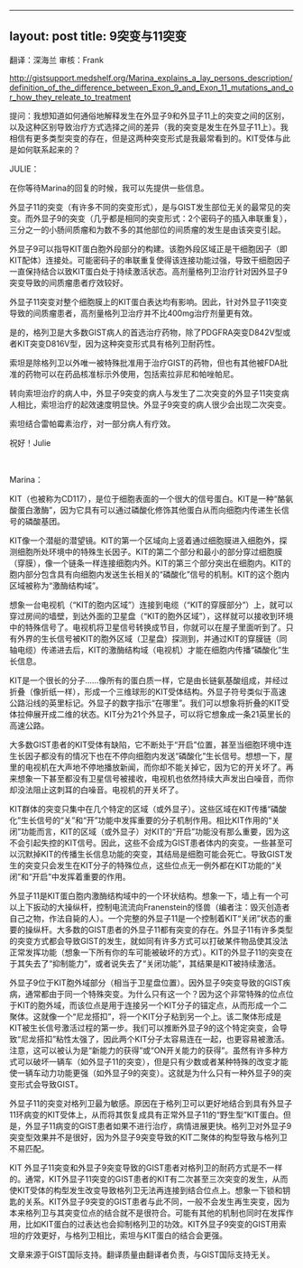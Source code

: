 
---
layout: post
title: 9突变与11突变
---

翻译：深海兰 审核：Frank

http://gistsupport.medshelf.org/Marina_explains_a_lay_persons_description/definition_of_the_difference_between_Exon_9_and_Exon_11_mutations_and_or_how_they_releate_to_treatment

提问：我想知道如何通俗地解释发生在外显子9和外显子11上的突变之间的区别，以及这种区别导致治疗方式选择之间的差异（我的突变是发生在外显子11上）。我相信有更多类型突变的存在，但是这两种突变形式是我最常看到的。KIT受体与此是如何联系起来的？

JULIE：

在你等待Marina的回复的时候，我可以先提供一些信息。

外显子11的突变（有许多不同的突变形式），是与GIST发生部位无关的最常见的突变。而外显子9的突变（几乎都是相同的突变形式：2个密码子的插入串联重复），三分之一的小肠间质瘤和为数不多的其他部位的间质瘤的发生是由该突变引起。

外显子9可以指导KIT蛋白胞外段部分的构建。该胞外段区域正是干细胞因子（即KIT配体）连接处。可能密码子的串联重复使得该连接功能过强，导致干细胞因子一直保持结合以致KIT蛋白处于持续激活状态。高剂量格列卫治疗针对因外显子9突变导致的间质瘤患者疗效较好。

外显子11突变对整个细胞膜上的KIT蛋白表达均有影响。因此，针对外显子11突变导致的间质瘤患者，高剂量格列卫治疗并不比400mg治疗剂量更有效。

是的，格列卫是大多数GIST病人的首选治疗药物，除了PDGFRA突变D842V型或者KIT突变D816V型，因为这种突变形式具有格列卫耐药性。

索坦是除格列卫以外唯一被特殊批准用于治疗GIST的药物，但也有其他被FDA批准的药物可以在药品核准标示外使用，包括索拉非尼和帕唑帕尼。

转向索坦治疗的病人中，外显子9突变的病人与发生了二次突变的外显子11突变病人相比，索坦治疗的起效速度明显快。外显子9突变的病人很少会出现二次突变。

索坦结合雷帕霉素治疗，对一部分病人有疗效。

祝好！Julie

&nbsp;

Marina：

KIT（也被称为CD117），是位于细胞表面的一个很大的信号蛋白。KIT是一种“酪氨酸蛋白激酶”，因为它具有可以通过磷酸化修饰其他蛋白从而向细胞内传递生长信号的磷酸基团。

KIT像一个潜艇的潜望镜。KIT的第一个区域向上竖着通过细胞膜进入细胞外，探测细胞所处环境中的特殊生长因子。KIT的第二个部分和最小的部分穿过细胞膜（穿膜），像一个链条一样连接细胞内外。KIT的第三个部分突出在细胞内。KIT的胞内部分包含具有向细胞内发送生长相关的“磷酸化”信号的机制。KIT的这个胞内区域被称为“激酶结构域”。

想象一台电视机（“KIT的胞内区域”）连接到电缆（“KIT的穿膜部分”）上，就可以穿过房间的墙壁，到达外面的卫星盘（“KIT的胞外区域”），这样就可以接收到环境中的特殊信号了。电视机将卫星信号转换成节目，你就可以在屋子里面听到了。只有外界的生长信号被KIT的胞外区域（卫星盘）探测到，并通过KIT的穿膜链（同轴电缆）传递进去后，KIT的激酶结构域（电视机）才能在细胞内传播“磷酸化”生长信息。

KIT是一个很长的分子……像所有的蛋白质一样，它是由长链氨基酸组成，并经过折叠（像折纸一样），形成一个三维球形的KIT受体结构。外显子符号类似于高速公路沿线的英里标记。外显子的数字指示“在哪里”。我们可以想象将折叠的KIT受体拉伸展开成二维的状态。KIT分为21个外显子，可以将它想象成一条21英里长的高速公路。

大多数GIST患者的KIT受体有缺陷，它不断处于“开启”位置，甚至当细胞环境中连生长因子都没有的情况下也在不停向细胞内发送“磷酸化”生长信号。想想一下，屋里的电视机在大声地不停地播放新闻，而你却不能关掉它，因为它的开关坏了。再来想象一下甚至都没有卫星信号被接收，电视机也依然持续大声发出白噪音，而你却没法阻止这刺耳的白噪音。电视机的开关坏了。

KIT群体的突变只集中在几个特定的区域（或外显子）。这些区域在KIT传播“磷酸化”生长信号的“关”和“开”功能中发挥重要的分子机制作用。相比KIT作用的“关闭”功能而言，KIT的区域（或外显子）对KIT的“开启”功能没有那么重要，因为这不会引起失控的KIT信号。因此，这些不会成为GIST患者体内的突变。一些甚至可以沉默掉KIT的传播生长信息功能的突变，其结局是细胞可能会死亡。导致GIST发生的突变只会发生在KIT分子的特殊位点，这些位点无一例外都在KIT功能的“关闭”和“开启”中发挥着重要的作用。

外显子11是KIT蛋白胞内激酶结构域中的一个环状结构。想象一下，墙上有一个可以上下扳动的大操纵杆，控制电流流向Franenstein的怪兽（编者注：毁灭创造者自己之物，作法自毙的人）。一个完整的外显子11是一个控制着KIT“关闭”状态的重要的操纵杆。大多数的GIST患者的外显子11都有突变的存在。外显子11有许多类型的突变方式都会导致GIST的发生，就如同有许多方式可以打破某件物品使其没法正常发挥功能（想象一下所有你的车可能被破坏的方式）。KIT的外显子11的突变在于其失去了“抑制能力”，或者说失去了“关闭功能”，其结果是KIT被持续激活。

外显子9位于KIT胞外域部分（相当于卫星盘位置）。因外显子9突变导致的GIST疾病，通常都由于同一个特殊突变。为什么只有这一个？因为这个非常特殊的位点位于KIT的胞外域，而该位点是用于连接另一个KIT分子的锚定点，从而形成一个二聚体。这就像一个“尼龙搭扣”，将一个KIT分子粘到另一个上。该二聚体形成是KIT被生长信号激活过程的第一步。我们可以推断外显子9的这个特定突变，会导致“尼龙搭扣”粘性太强了，因此两个KIT分子太容易连在一起，也更容易被激活。注意，这可以被认为是“新能力的获得”或“ON开关能力的获得”。虽然有许多种方式可以破坏一辆车（如外显子11的突变），但是只有少数或者某种特殊的改变才能使一辆车动力功能更强（如外显子9的突变）。这就是为什么只有一种外显子9的突变形式会导致GIST。

外显子11的突变对格列卫最为敏感。原因在于格列卫可以更好地结合到具有外显子11环病变的KIT受体上，从而将其恢复成具有正常外显子11的“野生型”KIT蛋白。但是，外显子11病变的GIST患者如果不进行治疗，病情进展更快。格列卫对外显子9突变型效果并不是很好，因为外显子9突变导致的KIT二聚体的构型导致与格列卫不易匹配。

KIT 外显子11突变和外显子9突变导致的GIST患者对格列卫的耐药方式是不一样的。通常，KIT外显子11突变的GIST患者的KIT有二次甚至三次突变的发生，从而使KIT受体的构型发生改变导致格列卫无法再连接到结合位点上。想象一下锁和钥匙的关系。KIT外显子9突变的GIST患者与此不同，一般不会发生再生突变，因为本来格列卫与其突变位点的结合就不是很符合。可能有其他的机制也同时在发挥作用，比如KIT蛋白的过表达也会抑制格列卫的功效。KIT外显子9突变的GIST用索坦的疗效更好，与格列卫相比，索坦与KIT蛋白的结合会更强。

文章来源于GIST国际支持。翻译质量由翻译者负责，与GIST国际支持无关。

